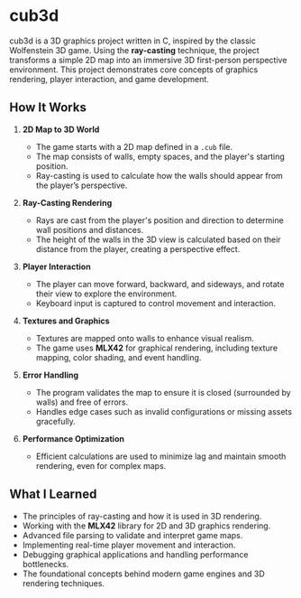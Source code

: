 # cub3d  

cub3d is a 3D graphics project written in C, inspired by the classic Wolfenstein 3D game. Using the **ray-casting** technique, the project transforms a simple 2D map into an immersive 3D first-person perspective environment. This project demonstrates core concepts of graphics rendering, player interaction, and game development.

## How It Works  

1. **2D Map to 3D World**  
   - The game starts with a 2D map defined in a `.cub` file.  
   - The map consists of walls, empty spaces, and the player's starting position.  
   - Ray-casting is used to calculate how the walls should appear from the player’s perspective.  

2. **Ray-Casting Rendering**  
   - Rays are cast from the player's position and direction to determine wall positions and distances.  
   - The height of the walls in the 3D view is calculated based on their distance from the player, creating a perspective effect.  

3. **Player Interaction**  
   - The player can move forward, backward, and sideways, and rotate their view to explore the environment.  
   - Keyboard input is captured to control movement and interaction.  

4. **Textures and Graphics**  
   - Textures are mapped onto walls to enhance visual realism.  
   - The game uses **MLX42** for graphical rendering, including texture mapping, color shading, and event handling.  

5. **Error Handling**  
   - The program validates the map to ensure it is closed (surrounded by walls) and free of errors.  
   - Handles edge cases such as invalid configurations or missing assets gracefully.  

6. **Performance Optimization**  
   - Efficient calculations are used to minimize lag and maintain smooth rendering, even for complex maps.  

## What I Learned  
- The principles of ray-casting and how it is used in 3D rendering.  
- Working with the **MLX42** library for 2D and 3D graphics rendering.  
- Advanced file parsing to validate and interpret game maps.  
- Implementing real-time player movement and interaction.  
- Debugging graphical applications and handling performance bottlenecks.  
- The foundational concepts behind modern game engines and 3D rendering techniques.  
